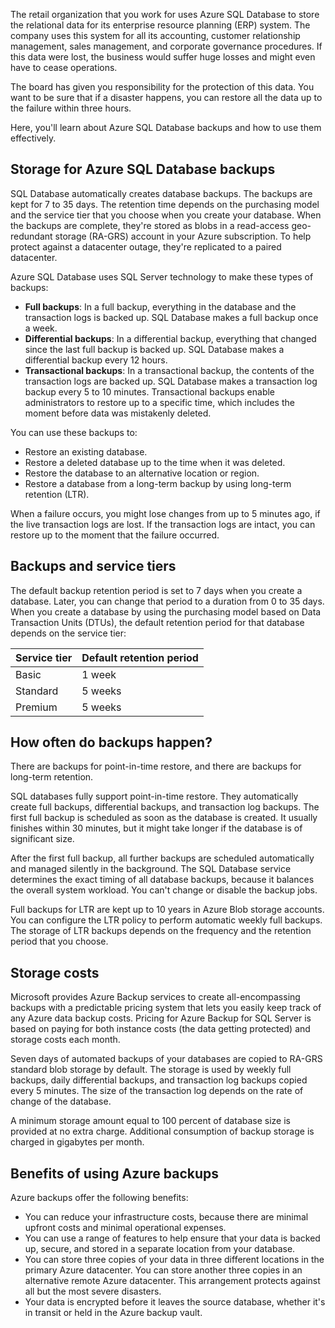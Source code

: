The retail organization that you work for uses Azure SQL Database to store the relational data for its enterprise resource planning (ERP) system. The company uses this system for all its accounting, customer relationship management, sales management, and corporate governance procedures. If this data were lost, the business would suffer huge losses and might even have to cease operations. 

The board has given you responsibility for the protection of this data. You want to be sure that if a disaster happens, you can restore all the data up to the failure within three hours.

Here, you'll learn about Azure SQL Database backups and how to use them effectively.

## Storage for Azure SQL Database backups

SQL Database automatically creates database backups. The backups are kept for 7 to 35 days. The retention time depends on the purchasing model and the service tier that you choose when you create your database. When the backups are complete, they're stored as blobs in a read-access geo-redundant storage (RA-GRS) account in your Azure subscription. To help protect against a datacenter outage, they're replicated to a paired datacenter.

Azure SQL Database uses SQL Server technology to make these types of backups:

- **Full backups**: In a full backup, everything in the database and the transaction logs is backed up. SQL Database makes a full backup once a week.
- **Differential backups**: In a differential backup, everything that changed since the last full backup is backed up. SQL Database makes a differential backup every 12 hours.
- **Transactional backups**: In a transactional backup, the contents of the transaction logs are backed up. SQL Database makes a transaction log backup every 5 to 10 minutes. Transactional backups enable administrators to restore up to a specific time, which includes the moment before data was mistakenly deleted.

You can use these backups to:

- Restore an existing database.
- Restore a deleted database up to the time when it was deleted.
- Restore the database to an alternative location or region.
- Restore a database from a long-term backup by using long-term retention (LTR). 

When a failure occurs, you might lose changes from up to 5 minutes ago, if the live transaction logs are lost. If the transaction logs are intact, you can restore up to the moment that the failure occurred.

## Backups and service tiers

The default backup retention period is set to 7 days when you create a database. Later, you can change that period to a duration from 0 to 35 days. When you create a database by using the purchasing model based on Data Transaction Units (DTUs), the default retention period for that database depends on the service tier:

| Service tier  | Default retention period  |
|---------------|---------------------------|
| Basic         | 1 week                  |
| Standard      | 5 weeks                |
| Premium       | 5 weeks                |

## How often do backups happen?

There are backups for point-in-time restore, and there are backups for long-term retention.

SQL databases fully support point-in-time restore. They automatically create full backups, differential backups, and transaction log backups. The first full backup is scheduled as soon as the database is created. It usually finishes within 30 minutes, but it might take longer if the database is of significant size. 

After the first full backup, all further backups are scheduled automatically and managed silently in the background. The SQL Database service determines the exact timing of all database backups, because it balances the overall system workload. You can't change or disable the backup jobs.

Full backups for LTR are kept up to 10 years in Azure Blob storage accounts. You can configure the LTR policy to perform automatic weekly full backups. The storage of LTR backups depends on the frequency and the retention period that you choose.

## Storage costs

Microsoft provides Azure Backup services to create all-encompassing backups with a predictable pricing system that lets you easily keep track of any Azure data backup costs. Pricing for Azure Backup for SQL Server is based on paying for both instance costs (the data getting protected) and storage costs each month.

Seven days of automated backups of your databases are copied to RA-GRS standard blob storage by default. The storage is used by weekly full backups, daily differential backups, and transaction log backups copied every 5 minutes. The size of the transaction log depends on the rate of change of the database. 

A minimum storage amount equal to 100 percent of database size is provided at no extra charge. Additional consumption of backup storage is charged in gigabytes per month.

## Benefits of using Azure backups

Azure backups offer the following benefits:

- You can reduce your infrastructure costs, because there are minimal upfront costs and minimal operational expenses.
- You can use a range of features to help ensure that your data is backed up, secure, and stored in a separate location from your database.
- You can store three copies of your data in three different locations in the primary Azure datacenter. You can store another three copies in an alternative remote Azure datacenter. This arrangement protects against all but the most severe disasters.
- Your data is encrypted before it leaves the source database, whether it's in transit or held in the Azure backup vault.
